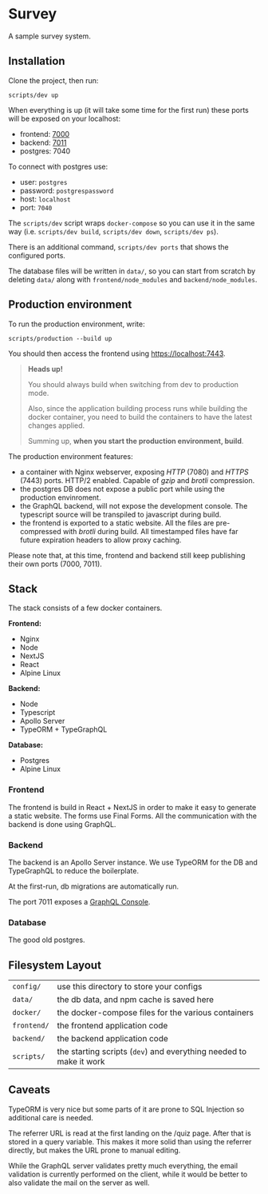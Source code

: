 # Survey

A sample survey system.

## Installation

Clone the project, then run:

```shell
scripts/dev up
```

When everything is up (it will take some time for the first run) these ports
will be exposed on your localhost:

- frontend: [7000](http://localhost:7000)
- backend: [7011](http://localhost:7011)
- postgres: 7040

To connect with postgres use:

- user: `postgres`
- password: `postgrespassword`
- host: `localhost`
- port: `7040`

The `scripts/dev` script wraps `docker-compose` so you can use it in the same
way (i.e. `scripts/dev build`, `scripts/dev down`, `scripts/dev ps`).

There is an additional command, `scripts/dev ports` that shows the configured ports.

The database files will be written in `data/`, so you can start from scratch by deleting `data/` along with `frontend/node_modules` and `backend/node_modules`.

## Production environment

To run the production environment, write:

```shell
scripts/production --build up
```

You should then access the frontend using [https://localhost:7443](https://localhost:7443).

> **Heads up!**
>
> You should always build when switching from dev to production mode.
>
> Also, since the application building process runs while building
> the docker container, you need to build the containers to have the
> latest changes applied.
>
> Summing up, **when you start the production environment, build**.

The production environment features:

- a container with Nginx webserver, exposing _HTTP_ (7080) and _HTTPS_ (7443) ports. HTTP/2 enabled. Capable of _gzip_ and _brotli_ compression.
- the postgres DB does not expose a public port while using the production envinroment.
- the GraphQL backend, will not expose the development console. The typescript source will be transpiled to javascript during build.
- the frontend is exported to a static website. All the files are pre-compressed with _brotli_ during build. All timestamped files have far future expiration headers to allow proxy caching.

Please note that, at this time, frontend and backend still keep publishing their own ports (7000, 7011).

## Stack

The stack consists of a few docker containers.

**Frontend:**

- Nginx
- Node
- NextJS
- React
- Alpine Linux

**Backend:**

- Node
- Typescript
- Apollo Server
- TypeORM + TypeGraphQL

**Database:**

- Postgres
- Alpine Linux

### Frontend

The frontend is build in React + NextJS in order to make it easy to generate a
static website. The forms use Final Forms. All the communication with the
backend is done using GraphQL.

### Backend

The backend is an Apollo Server instance. We use TypeORM for the DB and
TypeGraphQL to reduce the boilerplate.

At the first-run, db migrations are automatically run.

The port 7011 exposes a [GraphQL Console](http://localhost:7011).

### Database

The good old postgres.

## Filesystem Layout

|||
| ----------- | --------------------------------------------------- |
| `config/`   | use this directory to store your configs            |
| `data/`     | the db data, and npm cache is saved here            |
| `docker/`   | the docker-compose files for the various containers |
| `frontend/` | the frontend application code                       |
| `backend/`  | the backend application code                        |
| `scripts/`  | the starting scripts (`dev`) and everything needed to make it work |

## Caveats

TypeORM is very nice but some parts of it are prone to SQL Injection so
additional care is needed.

The referrer URL is read at the first landing on the /quiz page. After
that is stored in a query variable. This makes it more solid than using
the referrer directly, but makes the URL prone to manual editing.

While the GraphQL server validates pretty much everything, the email
validation is currently performed on the client, while it would be better to also validate the mail on the server as well.
